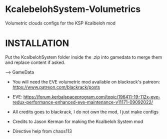 # KcalebelohSystem-Volumetrics
Volumetric clouds configs for the KSP Kcalbeloh mod

# INSTALLATION

Put the KcalbelohSystem folder inside the .zip into gamedata to merge them and replace content if asked.

--> GameData

- You will need the EVE volumetric mod available on blackrack's patreon: https://www.patreon.com/blackrack/posts

- EVE: https://forum.kerbalspaceprogram.com/topic/196411-19-112x-eve-redux-performance-enhanced-eve-maintenance-v11171-09092022/

- All credits goes to blackrack, I do not own the mod, I just make configs

- Credits to Jason Kerman for making the Kcalbeloh System mod

- Directive help from chaos113
